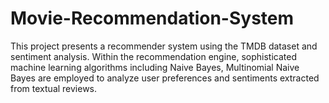 # Movie-Recommendation-System
This project presents a recommender system using the TMDB dataset and sentiment analysis. Within the recommendation engine, sophisticated machine learning algorithms including Naive Bayes, Multinomial Naive Bayes are employed to analyze user preferences and sentiments extracted from textual reviews. 
